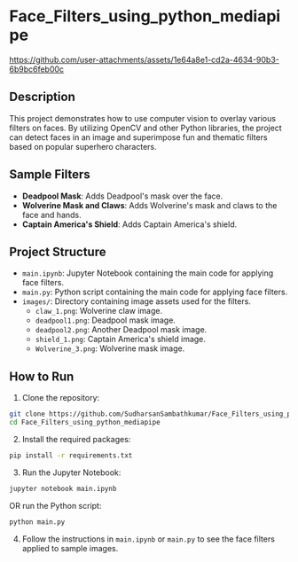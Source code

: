 # Face_Filters_using_python_mediapipe

https://github.com/user-attachments/assets/1e64a8e1-cd2a-4634-90b3-6b9bc6feb00c

## Description
This project demonstrates how to use computer vision to overlay various filters on faces. By utilizing OpenCV and other Python libraries, the project can detect faces in an image and superimpose fun and thematic filters based on popular superhero characters.

## Sample Filters
- **Deadpool Mask**: Adds Deadpool's mask over the face.
- **Wolverine Mask and Claws**: Adds Wolverine's mask and claws to the face and hands.
- **Captain America's Shield**: Adds Captain America's shield.

## Project Structure
- `main.ipynb`: Jupyter Notebook containing the main code for applying face filters.
- `main.py`: Python script containing the main code for applying face filters.
- `images/`: Directory containing image assets used for the filters.
  - `claw_1.png`: Wolverine claw image.
  - `deadpool1.png`: Deadpool mask image.
  - `deadpool2.png`: Another Deadpool mask image.
  - `shield_1.png`: Captain America's shield image.
  - `Wolverine_3.png`: Wolverine mask image.

## How to Run
1. Clone the repository:
```bash
git clone https://github.com/SudharsanSambathkumar/Face_Filters_using_python_mediapipe.git
cd Face_Filters_using_python_mediapipe
```

2. Install the required packages:
```bash
pip install -r requirements.txt
```

3. Run the Jupyter Notebook:
```bash
jupyter notebook main.ipynb
```
   OR run the Python script:
```bash
python main.py
```

4. Follow the instructions in `main.ipynb` or `main.py` to see the face filters applied to sample images.


